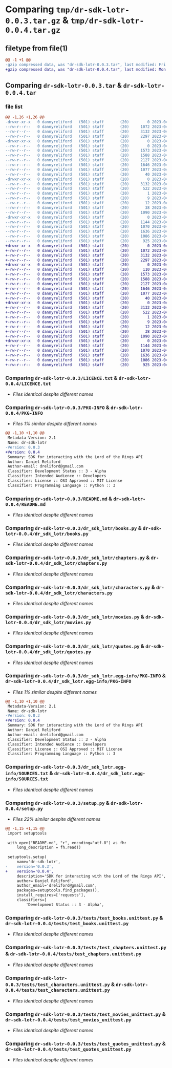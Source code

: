 # Comparing `tmp/dr-sdk-lotr-0.0.3.tar.gz` & `tmp/dr-sdk-lotr-0.0.4.tar.gz`

## filetype from file(1)

```diff
@@ -1 +1 @@
-gzip compressed data, was "dr-sdk-lotr-0.0.3.tar", last modified: Fri Apr 14 19:57:20 2023, max compression
+gzip compressed data, was "dr-sdk-lotr-0.0.4.tar", last modified: Mon Apr 17 20:54:44 2023, max compression
```

## Comparing `dr-sdk-lotr-0.0.3.tar` & `dr-sdk-lotr-0.0.4.tar`

### file list

```diff
@@ -1,26 +1,26 @@
-drwxr-xr-x   0 dannyreliford   (501) staff       (20)        0 2023-04-14 19:57:20.562310 dr-sdk-lotr-0.0.3/
--rw-r--r--   0 dannyreliford   (501) staff       (20)     1072 2023-04-14 12:36:30.000000 dr-sdk-lotr-0.0.3/LICENCE.txt
--rw-r--r--   0 dannyreliford   (501) staff       (20)     3132 2023-04-14 19:57:20.562107 dr-sdk-lotr-0.0.3/PKG-INFO
--rw-r--r--   0 dannyreliford   (501) staff       (20)     2297 2023-04-14 13:34:32.000000 dr-sdk-lotr-0.0.3/README.md
-drwxr-xr-x   0 dannyreliford   (501) staff       (20)        0 2023-04-14 19:57:20.559234 dr-sdk-lotr-0.0.3/dr_sdk_lotr/
--rw-r--r--   0 dannyreliford   (501) staff       (20)        0 2023-04-14 12:39:34.000000 dr-sdk-lotr-0.0.3/dr_sdk_lotr/__init__.py
--rw-r--r--   0 dannyreliford   (501) staff       (20)     1573 2023-04-14 13:54:17.000000 dr-sdk-lotr-0.0.3/dr_sdk_lotr/books.py
--rw-r--r--   0 dannyreliford   (501) staff       (20)     1588 2023-04-14 13:54:16.000000 dr-sdk-lotr-0.0.3/dr_sdk_lotr/chapters.py
--rw-r--r--   0 dannyreliford   (501) staff       (20)     2127 2023-04-14 12:45:06.000000 dr-sdk-lotr-0.0.3/dr_sdk_lotr/characters.py
--rw-r--r--   0 dannyreliford   (501) staff       (20)     1646 2023-04-14 13:54:14.000000 dr-sdk-lotr-0.0.3/dr_sdk_lotr/movies.py
--rw-r--r--   0 dannyreliford   (501) staff       (20)     1077 2023-04-14 12:45:44.000000 dr-sdk-lotr-0.0.3/dr_sdk_lotr/quotes.py
--rw-r--r--   0 dannyreliford   (501) staff       (20)       40 2023-04-14 12:46:03.000000 dr-sdk-lotr-0.0.3/dr_sdk_lotr/settings.py
-drwxr-xr-x   0 dannyreliford   (501) staff       (20)        0 2023-04-14 19:57:20.560129 dr-sdk-lotr-0.0.3/dr_sdk_lotr.egg-info/
--rw-r--r--   0 dannyreliford   (501) staff       (20)     3132 2023-04-14 19:57:20.000000 dr-sdk-lotr-0.0.3/dr_sdk_lotr.egg-info/PKG-INFO
--rw-r--r--   0 dannyreliford   (501) staff       (20)      522 2023-04-14 19:57:20.000000 dr-sdk-lotr-0.0.3/dr_sdk_lotr.egg-info/SOURCES.txt
--rw-r--r--   0 dannyreliford   (501) staff       (20)        1 2023-04-14 19:57:20.000000 dr-sdk-lotr-0.0.3/dr_sdk_lotr.egg-info/dependency_links.txt
--rw-r--r--   0 dannyreliford   (501) staff       (20)        9 2023-04-14 19:57:20.000000 dr-sdk-lotr-0.0.3/dr_sdk_lotr.egg-info/requires.txt
--rw-r--r--   0 dannyreliford   (501) staff       (20)       12 2023-04-14 19:57:20.000000 dr-sdk-lotr-0.0.3/dr_sdk_lotr.egg-info/top_level.txt
--rw-r--r--   0 dannyreliford   (501) staff       (20)       38 2023-04-14 19:57:20.562359 dr-sdk-lotr-0.0.3/setup.cfg
--rw-r--r--   0 dannyreliford   (501) staff       (20)     1090 2023-04-14 19:57:05.000000 dr-sdk-lotr-0.0.3/setup.py
-drwxr-xr-x   0 dannyreliford   (501) staff       (20)        0 2023-04-14 19:57:20.561752 dr-sdk-lotr-0.0.3/tests/
--rw-r--r--   0 dannyreliford   (501) staff       (20)     1144 2023-04-14 13:36:41.000000 dr-sdk-lotr-0.0.3/tests/test_books.unittest.py
--rw-r--r--   0 dannyreliford   (501) staff       (20)     1070 2023-04-14 13:36:50.000000 dr-sdk-lotr-0.0.3/tests/test_chapters.unittest.py
--rw-r--r--   0 dannyreliford   (501) staff       (20)     1636 2023-04-14 13:36:57.000000 dr-sdk-lotr-0.0.3/tests/test_characters.unittest.py
--rw-r--r--   0 dannyreliford   (501) staff       (20)     1086 2023-04-14 18:52:00.000000 dr-sdk-lotr-0.0.3/tests/test_movies_unittest.py
--rw-r--r--   0 dannyreliford   (501) staff       (20)      925 2023-04-14 13:37:17.000000 dr-sdk-lotr-0.0.3/tests/test_quotes_unittest.py
+drwxr-xr-x   0 dannyreliford   (501) staff       (20)        0 2023-04-17 20:54:44.853938 dr-sdk-lotr-0.0.4/
+-rw-r--r--   0 dannyreliford   (501) staff       (20)     1072 2023-04-14 12:36:30.000000 dr-sdk-lotr-0.0.4/LICENCE.txt
+-rw-r--r--   0 dannyreliford   (501) staff       (20)     3132 2023-04-17 20:54:44.853757 dr-sdk-lotr-0.0.4/PKG-INFO
+-rw-r--r--   0 dannyreliford   (501) staff       (20)     2297 2023-04-14 13:34:32.000000 dr-sdk-lotr-0.0.4/README.md
+drwxr-xr-x   0 dannyreliford   (501) staff       (20)        0 2023-04-17 20:54:44.850885 dr-sdk-lotr-0.0.4/dr_sdk_lotr/
+-rw-r--r--   0 dannyreliford   (501) staff       (20)      110 2023-04-17 20:54:17.000000 dr-sdk-lotr-0.0.4/dr_sdk_lotr/__init__.py
+-rw-r--r--   0 dannyreliford   (501) staff       (20)     1573 2023-04-14 13:54:17.000000 dr-sdk-lotr-0.0.4/dr_sdk_lotr/books.py
+-rw-r--r--   0 dannyreliford   (501) staff       (20)     1588 2023-04-14 13:54:16.000000 dr-sdk-lotr-0.0.4/dr_sdk_lotr/chapters.py
+-rw-r--r--   0 dannyreliford   (501) staff       (20)     2127 2023-04-14 12:45:06.000000 dr-sdk-lotr-0.0.4/dr_sdk_lotr/characters.py
+-rw-r--r--   0 dannyreliford   (501) staff       (20)     1646 2023-04-14 13:54:14.000000 dr-sdk-lotr-0.0.4/dr_sdk_lotr/movies.py
+-rw-r--r--   0 dannyreliford   (501) staff       (20)     1077 2023-04-14 12:45:44.000000 dr-sdk-lotr-0.0.4/dr_sdk_lotr/quotes.py
+-rw-r--r--   0 dannyreliford   (501) staff       (20)       40 2023-04-14 12:46:03.000000 dr-sdk-lotr-0.0.4/dr_sdk_lotr/settings.py
+drwxr-xr-x   0 dannyreliford   (501) staff       (20)        0 2023-04-17 20:54:44.851734 dr-sdk-lotr-0.0.4/dr_sdk_lotr.egg-info/
+-rw-r--r--   0 dannyreliford   (501) staff       (20)     3132 2023-04-17 20:54:44.000000 dr-sdk-lotr-0.0.4/dr_sdk_lotr.egg-info/PKG-INFO
+-rw-r--r--   0 dannyreliford   (501) staff       (20)      522 2023-04-17 20:54:44.000000 dr-sdk-lotr-0.0.4/dr_sdk_lotr.egg-info/SOURCES.txt
+-rw-r--r--   0 dannyreliford   (501) staff       (20)        1 2023-04-17 20:54:44.000000 dr-sdk-lotr-0.0.4/dr_sdk_lotr.egg-info/dependency_links.txt
+-rw-r--r--   0 dannyreliford   (501) staff       (20)        9 2023-04-17 20:54:44.000000 dr-sdk-lotr-0.0.4/dr_sdk_lotr.egg-info/requires.txt
+-rw-r--r--   0 dannyreliford   (501) staff       (20)       12 2023-04-17 20:54:44.000000 dr-sdk-lotr-0.0.4/dr_sdk_lotr.egg-info/top_level.txt
+-rw-r--r--   0 dannyreliford   (501) staff       (20)       38 2023-04-17 20:54:44.853981 dr-sdk-lotr-0.0.4/setup.cfg
+-rw-r--r--   0 dannyreliford   (501) staff       (20)     1090 2023-04-17 20:54:30.000000 dr-sdk-lotr-0.0.4/setup.py
+drwxr-xr-x   0 dannyreliford   (501) staff       (20)        0 2023-04-17 20:54:44.853352 dr-sdk-lotr-0.0.4/tests/
+-rw-r--r--   0 dannyreliford   (501) staff       (20)     1144 2023-04-14 13:36:41.000000 dr-sdk-lotr-0.0.4/tests/test_books.unittest.py
+-rw-r--r--   0 dannyreliford   (501) staff       (20)     1070 2023-04-14 13:36:50.000000 dr-sdk-lotr-0.0.4/tests/test_chapters.unittest.py
+-rw-r--r--   0 dannyreliford   (501) staff       (20)     1636 2023-04-14 13:36:57.000000 dr-sdk-lotr-0.0.4/tests/test_characters.unittest.py
+-rw-r--r--   0 dannyreliford   (501) staff       (20)     1086 2023-04-14 18:52:00.000000 dr-sdk-lotr-0.0.4/tests/test_movies_unittest.py
+-rw-r--r--   0 dannyreliford   (501) staff       (20)      925 2023-04-14 13:37:17.000000 dr-sdk-lotr-0.0.4/tests/test_quotes_unittest.py
```

### Comparing `dr-sdk-lotr-0.0.3/LICENCE.txt` & `dr-sdk-lotr-0.0.4/LICENCE.txt`

 * *Files identical despite different names*

### Comparing `dr-sdk-lotr-0.0.3/PKG-INFO` & `dr-sdk-lotr-0.0.4/PKG-INFO`

 * *Files 1% similar despite different names*

```diff
@@ -1,10 +1,10 @@
 Metadata-Version: 2.1
 Name: dr-sdk-lotr
-Version: 0.0.3
+Version: 0.0.4
 Summary: SDK for interacting with the Lord of the Rings API
 Author: Daniel Reliford
 Author-email: dreliford@gmail.com
 Classifier: Development Status :: 3 - Alpha
 Classifier: Intended Audience :: Developers
 Classifier: License :: OSI Approved :: MIT License
 Classifier: Programming Language :: Python :: 3
```

### Comparing `dr-sdk-lotr-0.0.3/README.md` & `dr-sdk-lotr-0.0.4/README.md`

 * *Files identical despite different names*

### Comparing `dr-sdk-lotr-0.0.3/dr_sdk_lotr/books.py` & `dr-sdk-lotr-0.0.4/dr_sdk_lotr/books.py`

 * *Files identical despite different names*

### Comparing `dr-sdk-lotr-0.0.3/dr_sdk_lotr/chapters.py` & `dr-sdk-lotr-0.0.4/dr_sdk_lotr/chapters.py`

 * *Files identical despite different names*

### Comparing `dr-sdk-lotr-0.0.3/dr_sdk_lotr/characters.py` & `dr-sdk-lotr-0.0.4/dr_sdk_lotr/characters.py`

 * *Files identical despite different names*

### Comparing `dr-sdk-lotr-0.0.3/dr_sdk_lotr/movies.py` & `dr-sdk-lotr-0.0.4/dr_sdk_lotr/movies.py`

 * *Files identical despite different names*

### Comparing `dr-sdk-lotr-0.0.3/dr_sdk_lotr/quotes.py` & `dr-sdk-lotr-0.0.4/dr_sdk_lotr/quotes.py`

 * *Files identical despite different names*

### Comparing `dr-sdk-lotr-0.0.3/dr_sdk_lotr.egg-info/PKG-INFO` & `dr-sdk-lotr-0.0.4/dr_sdk_lotr.egg-info/PKG-INFO`

 * *Files 1% similar despite different names*

```diff
@@ -1,10 +1,10 @@
 Metadata-Version: 2.1
 Name: dr-sdk-lotr
-Version: 0.0.3
+Version: 0.0.4
 Summary: SDK for interacting with the Lord of the Rings API
 Author: Daniel Reliford
 Author-email: dreliford@gmail.com
 Classifier: Development Status :: 3 - Alpha
 Classifier: Intended Audience :: Developers
 Classifier: License :: OSI Approved :: MIT License
 Classifier: Programming Language :: Python :: 3
```

### Comparing `dr-sdk-lotr-0.0.3/dr_sdk_lotr.egg-info/SOURCES.txt` & `dr-sdk-lotr-0.0.4/dr_sdk_lotr.egg-info/SOURCES.txt`

 * *Files identical despite different names*

### Comparing `dr-sdk-lotr-0.0.3/setup.py` & `dr-sdk-lotr-0.0.4/setup.py`

 * *Files 22% similar despite different names*

```diff
@@ -1,15 +1,15 @@
 import setuptools
 
 with open("README.md", "r", encoding="utf-8") as fh:
     long_description = fh.read()
 
 setuptools.setup(
     name='dr-sdk-lotr',
-    version='0.0.3',
+    version='0.0.4',
     description='SDK for interacting with the Lord of the Rings API',
     author='Daniel Reliford',
     author_email='dreliford@gmail.com',
     packages=setuptools.find_packages(),
     install_requires=['requests'],
     classifiers=[
         'Development Status :: 3 - Alpha',
```

### Comparing `dr-sdk-lotr-0.0.3/tests/test_books.unittest.py` & `dr-sdk-lotr-0.0.4/tests/test_books.unittest.py`

 * *Files identical despite different names*

### Comparing `dr-sdk-lotr-0.0.3/tests/test_chapters.unittest.py` & `dr-sdk-lotr-0.0.4/tests/test_chapters.unittest.py`

 * *Files identical despite different names*

### Comparing `dr-sdk-lotr-0.0.3/tests/test_characters.unittest.py` & `dr-sdk-lotr-0.0.4/tests/test_characters.unittest.py`

 * *Files identical despite different names*

### Comparing `dr-sdk-lotr-0.0.3/tests/test_movies_unittest.py` & `dr-sdk-lotr-0.0.4/tests/test_movies_unittest.py`

 * *Files identical despite different names*

### Comparing `dr-sdk-lotr-0.0.3/tests/test_quotes_unittest.py` & `dr-sdk-lotr-0.0.4/tests/test_quotes_unittest.py`

 * *Files identical despite different names*

